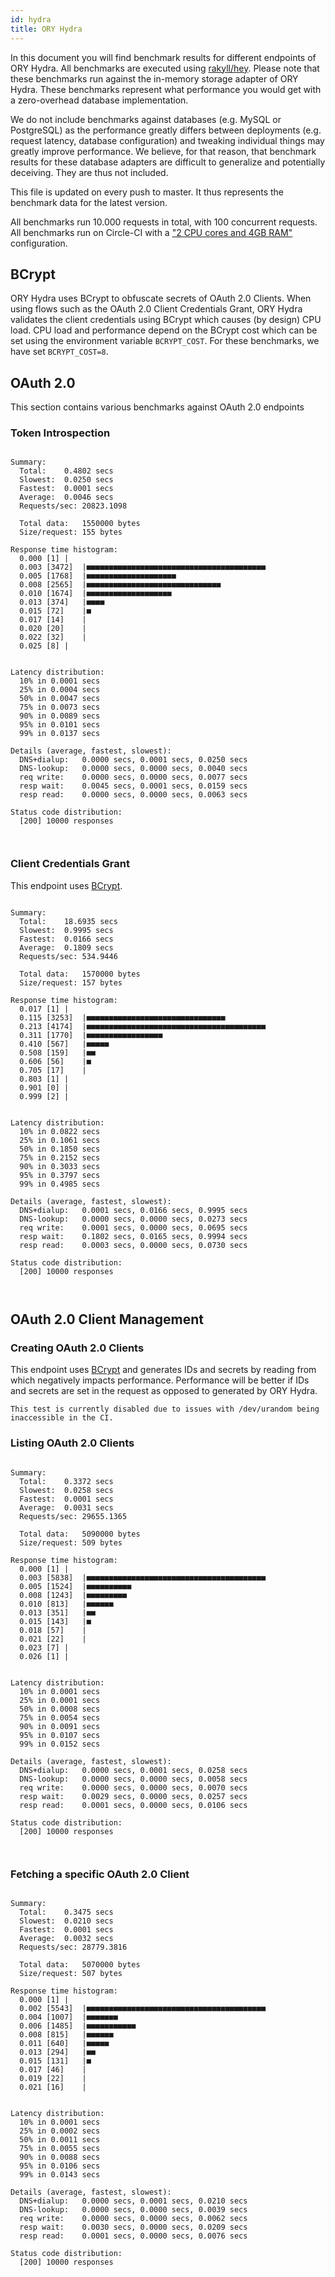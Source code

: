 ```yaml
---
id: hydra
title: ORY Hydra
---
```


In this document you will find benchmark results for different endpoints of ORY Hydra. All benchmarks are executed
using [rakyll/hey](https://github.com/rakyll/hey). Please note that these benchmarks run against the in-memory storage
adapter of ORY Hydra. These benchmarks represent what performance you would get with a zero-overhead database implementation.

We do not include benchmarks against databases (e.g. MySQL or PostgreSQL) as the performance greatly differs between
deployments (e.g. request latency, database configuration) and tweaking individual things may greatly improve performance.
We believe, for that reason, that benchmark results for these database adapters are difficult to generalize and potentially
deceiving. They are thus not included.

This file is updated on every push to master. It thus represents the benchmark data for the latest version.

All benchmarks run 10.000 requests in total, with 100 concurrent requests. All benchmarks run on Circle-CI with a
["2 CPU cores and 4GB RAM"](https://support.circleci.com/hc/en-us/articles/360000489307-Why-do-my-tests-take-longer-to-run-on-CircleCI-than-locally-)
configuration.

## BCrypt

ORY Hydra uses BCrypt to obfuscate secrets of OAuth 2.0 Clients. When using flows such as the OAuth 2.0 Client Credentials
Grant, ORY Hydra validates the client credentials using BCrypt which causes (by design) CPU load. CPU load and performance
depend on the BCrypt cost which can be set using the environment variable `BCRYPT_COST`. For these benchmarks,
we have set `BCRYPT_COST=8`.

## OAuth 2.0

This section contains various benchmarks against OAuth 2.0 endpoints

### Token Introspection

```

Summary:
  Total:	0.4802 secs
  Slowest:	0.0250 secs
  Fastest:	0.0001 secs
  Average:	0.0046 secs
  Requests/sec:	20823.1098
  
  Total data:	1550000 bytes
  Size/request:	155 bytes

Response time histogram:
  0.000 [1]	|
  0.003 [3472]	|■■■■■■■■■■■■■■■■■■■■■■■■■■■■■■■■■■■■■■■■
  0.005 [1768]	|■■■■■■■■■■■■■■■■■■■■
  0.008 [2565]	|■■■■■■■■■■■■■■■■■■■■■■■■■■■■■■
  0.010 [1674]	|■■■■■■■■■■■■■■■■■■■
  0.013 [374]	|■■■■
  0.015 [72]	|■
  0.017 [14]	|
  0.020 [20]	|
  0.022 [32]	|
  0.025 [8]	|


Latency distribution:
  10% in 0.0001 secs
  25% in 0.0004 secs
  50% in 0.0047 secs
  75% in 0.0073 secs
  90% in 0.0089 secs
  95% in 0.0101 secs
  99% in 0.0137 secs

Details (average, fastest, slowest):
  DNS+dialup:	0.0000 secs, 0.0001 secs, 0.0250 secs
  DNS-lookup:	0.0000 secs, 0.0000 secs, 0.0040 secs
  req write:	0.0000 secs, 0.0000 secs, 0.0077 secs
  resp wait:	0.0045 secs, 0.0001 secs, 0.0159 secs
  resp read:	0.0000 secs, 0.0000 secs, 0.0063 secs

Status code distribution:
  [200]	10000 responses



```

### Client Credentials Grant

This endpoint uses [BCrypt](#bcrypt).

```

Summary:
  Total:	18.6935 secs
  Slowest:	0.9995 secs
  Fastest:	0.0166 secs
  Average:	0.1809 secs
  Requests/sec:	534.9446
  
  Total data:	1570000 bytes
  Size/request:	157 bytes

Response time histogram:
  0.017 [1]	|
  0.115 [3253]	|■■■■■■■■■■■■■■■■■■■■■■■■■■■■■■■
  0.213 [4174]	|■■■■■■■■■■■■■■■■■■■■■■■■■■■■■■■■■■■■■■■■
  0.311 [1770]	|■■■■■■■■■■■■■■■■■
  0.410 [567]	|■■■■■
  0.508 [159]	|■■
  0.606 [56]	|■
  0.705 [17]	|
  0.803 [1]	|
  0.901 [0]	|
  0.999 [2]	|


Latency distribution:
  10% in 0.0822 secs
  25% in 0.1061 secs
  50% in 0.1850 secs
  75% in 0.2152 secs
  90% in 0.3033 secs
  95% in 0.3797 secs
  99% in 0.4985 secs

Details (average, fastest, slowest):
  DNS+dialup:	0.0001 secs, 0.0166 secs, 0.9995 secs
  DNS-lookup:	0.0000 secs, 0.0000 secs, 0.0273 secs
  req write:	0.0001 secs, 0.0000 secs, 0.0695 secs
  resp wait:	0.1802 secs, 0.0165 secs, 0.9994 secs
  resp read:	0.0003 secs, 0.0000 secs, 0.0730 secs

Status code distribution:
  [200]	10000 responses



```

## OAuth 2.0 Client Management

### Creating OAuth 2.0 Clients

This endpoint uses [BCrypt](#bcrypt) and generates IDs and secrets by reading from  which negatively impacts
performance. Performance will be better if IDs and secrets are set in the request as opposed to generated by ORY Hydra.

```
This test is currently disabled due to issues with /dev/urandom being inaccessible in the CI.
```

### Listing OAuth 2.0 Clients

```

Summary:
  Total:	0.3372 secs
  Slowest:	0.0258 secs
  Fastest:	0.0001 secs
  Average:	0.0031 secs
  Requests/sec:	29655.1365
  
  Total data:	5090000 bytes
  Size/request:	509 bytes

Response time histogram:
  0.000 [1]	|
  0.003 [5838]	|■■■■■■■■■■■■■■■■■■■■■■■■■■■■■■■■■■■■■■■■
  0.005 [1524]	|■■■■■■■■■■
  0.008 [1243]	|■■■■■■■■■
  0.010 [813]	|■■■■■■
  0.013 [351]	|■■
  0.015 [143]	|■
  0.018 [57]	|
  0.021 [22]	|
  0.023 [7]	|
  0.026 [1]	|


Latency distribution:
  10% in 0.0001 secs
  25% in 0.0001 secs
  50% in 0.0008 secs
  75% in 0.0054 secs
  90% in 0.0091 secs
  95% in 0.0107 secs
  99% in 0.0152 secs

Details (average, fastest, slowest):
  DNS+dialup:	0.0000 secs, 0.0001 secs, 0.0258 secs
  DNS-lookup:	0.0000 secs, 0.0000 secs, 0.0058 secs
  req write:	0.0000 secs, 0.0000 secs, 0.0070 secs
  resp wait:	0.0029 secs, 0.0000 secs, 0.0257 secs
  resp read:	0.0001 secs, 0.0000 secs, 0.0106 secs

Status code distribution:
  [200]	10000 responses



```

### Fetching a specific OAuth 2.0 Client

```

Summary:
  Total:	0.3475 secs
  Slowest:	0.0210 secs
  Fastest:	0.0001 secs
  Average:	0.0032 secs
  Requests/sec:	28779.3816
  
  Total data:	5070000 bytes
  Size/request:	507 bytes

Response time histogram:
  0.000 [1]	|
  0.002 [5543]	|■■■■■■■■■■■■■■■■■■■■■■■■■■■■■■■■■■■■■■■■
  0.004 [1007]	|■■■■■■■
  0.006 [1485]	|■■■■■■■■■■■
  0.008 [815]	|■■■■■■
  0.011 [640]	|■■■■■
  0.013 [294]	|■■
  0.015 [131]	|■
  0.017 [46]	|
  0.019 [22]	|
  0.021 [16]	|


Latency distribution:
  10% in 0.0001 secs
  25% in 0.0002 secs
  50% in 0.0011 secs
  75% in 0.0055 secs
  90% in 0.0088 secs
  95% in 0.0106 secs
  99% in 0.0143 secs

Details (average, fastest, slowest):
  DNS+dialup:	0.0000 secs, 0.0001 secs, 0.0210 secs
  DNS-lookup:	0.0000 secs, 0.0000 secs, 0.0039 secs
  req write:	0.0000 secs, 0.0000 secs, 0.0062 secs
  resp wait:	0.0030 secs, 0.0000 secs, 0.0209 secs
  resp read:	0.0001 secs, 0.0000 secs, 0.0076 secs

Status code distribution:
  [200]	10000 responses



```
